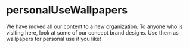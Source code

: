# personalUseWallpapers
We have moved all our content to a new organization. To anyone who is visiting here, look at some of our concept brand designs. Use them as wallpapers for personal use if you like! 
